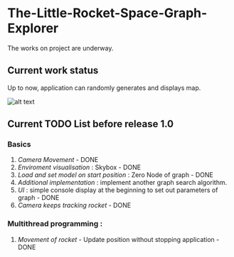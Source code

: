 # The-Little-Rocket-Space-Graph-Explorer
The works on project are underway.

## Current work status 
Up to now, application can randomly generates and displays map.

![alt text](https://db3pap002files.storage.live.com/y4mgXeRkkFN7TXWzC9nt1wtWWJphBCn13iXthMIkTnfpQsb9J5qAPwGyn3GZ6rgvmDOIW660s14hWOA_-tHHr1U6OHC7YeUVJ_ZQg4MS4Q0xo9AO1odf2yTpH3GBypw3XG7Cv740mW8sv0TOi4We9vQzuTw3Uw-1HHeFXkMIkZ_4bGoEuDHmNfvBxfIPDmQCXtcYn34avNAA2mdd6nisbAnLA/over.jpg?psid=1&width=943&height=653)

## Current TODO List before release 1.0

### Basics
1) *Camera Movement* - DONE
2) *Enviroment visualisation* : Skybox - DONE
3) *Load and set model on start position* : Zero Node of graph - DONE
4) *Additional implementation* : implement another graph search algorithm.
5) *UI* : simple console display at the beginning to set out parameters of graph - DONE
6) *Camera keeps tracking rocket* - DONE

### Multithread programming :

1) *Movement of rocket* - Update position without stopping application - DONE
